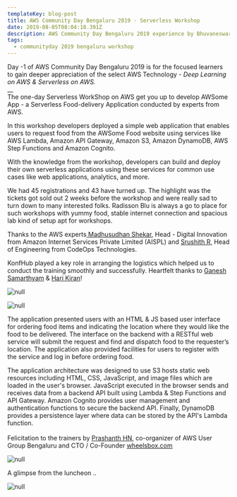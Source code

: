 ```yaml
---
templateKey: blog-post
title: AWS Community Day Bengaluru 2019 - Serverless Workshop
date: 2019-08-05T08:04:18.391Z
description: AWS Community Day Bengaluru 2019 experience by Bhuvaneswari Subramani
tags:
  - communityday 2019 bengaluru workshop
---
```

Day -1 of AWS Community Day Bengaluru 2019 is for the focused learners to gain deeper appreciation of the select AWS Technology - _Deep Learning on AWS & Serverless on AWS._\
__\
The one-day Serverless WorkShop on AWS get you up to develop AWSome App - a Serverless Food-delivery Application conducted by experts from AWS.

In this workshop developers deployed a simple web application that enables users to request food from the AWSome Food website using services like AWS Lambda, Amazon API Gateway, Amazon S3, Amazon DynamoDB, AWS Step Functions and Amazon Cognito.

With the knowledge from the workshop, developers can build and deploy their own serverless applications using these services for common use cases like web applications, analytics, and more.

We had 45 registrations and 43 have turned up. The highlight was the tickets got sold out 2 weeks before the workshop and were really sad to turn down to many interested folks. Radisson Blu is always a go to place for such workshops with yummy food, stable internet connection and spacious lab kind of setup apt for workshops.

Thanks to the AWS experts[ Madhusudhan Shekar](https://www.linkedin.com/in/madhusudanshekar/), Head - Digital Innovation from Amazon Internet Services Private Limited (AISPL) and [Srushith R](https://www.linkedin.com/in/srushith/), Head of Engineering from CodeOps Technologies.

KonfHub played a key role in arranging the logistics which helped us to conduct the training smoothly and successfully. Heartfelt thanks to [Ganesh Samarthyam](https://twitter.com/GSamarthyam) & [Hari Kiran](https://www.linkedin.com/in/gharikiran/)!

![null](/img/sw_1.png)

![null](/img/sw_2.png)

The application presented users with an HTML & JS based user interface for ordering food items and indicating the location where they would like the food to be delivered. The interface on the backend with a RESTful web service will submit the request and find and dispatch food to the requester’s location. The application also provided facilities for users to register with the service and log in before ordering food.

The application architecture was designed to use S3 hosts static web resources including HTML, CSS, JavaScript, and image files which are loaded in the user's browser. JavaScript executed in the browser sends and receives data from a backend API built using Lambda & Step Functions and API Gateway. Amazon Cognito provides user management and authentication functions to secure the backend API. Finally, DynamoDB provides a persistence layer where data can be stored by the API's Lambda function.\
\
Felicitation to the trainers by [Prashanth HN](https://www.linkedin.com/in/hnprashanth/), co-organizer of AWS User Group Bengaluru and CTO / Co-Founder [wheelsbox.com ](www.wheelsbox.com)

![null](/img/sw_3.png)

A glimpse from the luncheon ..

![null](/img/sl_lunch.png)
